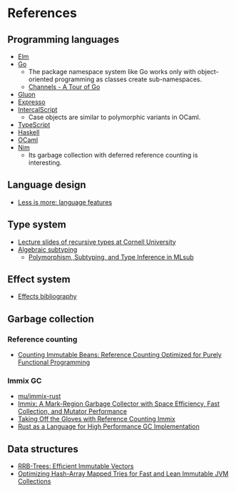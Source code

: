 # References

## Programming languages

- [Elm](https://github.com/elm)
- [Go](https://github.com/golang/go)
  - The package namespace system like Go works only with object-oriented programming as classes create sub-namespaces.
  - [Channels - A Tour of Go](https://tour.golang.org/concurrency/2)
- [Gluon](https://github.com/gluon-lang/gluon)
- [Expresso](https://github.com/willtim/Expresso)
- [IntercalScript](https://github.com/Storyyeller/IntercalScript)
  - Case objects are similar to polymorphic variants in OCaml.
- [TypeScript](https://github.com/microsoft/TypeScript)
- [Haskell](https://github.com/ghc/ghc)
- [OCaml](https://github.com/ocaml/ocaml)
- [Nim](https://github.com/nim-lang/Nim)
  - Its garbage collection with deferred reference counting is interesting.

## Language design

- [Less is more: language features](https://blog.ploeh.dk/2015/04/13/less-is-more-language-features/)

## Type system

- [Lecture slides of recursive types at Cornell University](https://www.cs.cornell.edu/courses/cs4110/2012fa/lectures/lecture27.pdf)
- [Algebraic subtyping](https://www.cl.cam.ac.uk/~sd601/thesis.pdf)
  - [Polymorphism, Subtyping, and Type Inference in MLsub](https://www.cl.cam.ac.uk/~sd601/papers/mlsub-preprint.pdf)

## Effect system

- [Effects bibliography](https://github.com/yallop/effects-bibliography)

## Garbage collection

### Reference counting

- [Counting Immutable Beans: Reference Counting Optimized for Purely Functional Programming](https://arxiv.org/abs/1908.05647)

### Immix GC

- [mu/immix-rust](https://gitlab.anu.edu.au/mu/immix-rust)
- [Immix: A Mark-Region Garbage Collector with Space Efficiency, Fast Collection, and Mutator Performance](https://www.cs.utexas.edu/users/speedway/DaCapo/papers/immix-pldi-2008.pdf)
- [Taking Off the Gloves with Reference Counting Immix](http://users.cecs.anu.edu.au/~steveb/pubs/papers/rcix-oopsla-2013.pdf)
- [Rust as a Language for High Performance GC Implementation](http://users.cecs.anu.edu.au/~steveb/pubs/papers/rust-ismm-2016.pdf)

## Data structures

- [RRB-Trees: Efficient Immutable Vectors](https://infoscience.epfl.ch/record/169879/files/RMTrees.pdf)
- [Optimizing Hash-Array Mapped Tries for Fast and Lean Immutable JVM Collections](https://michael.steindorfer.name/publications/oopsla15.pdf)
